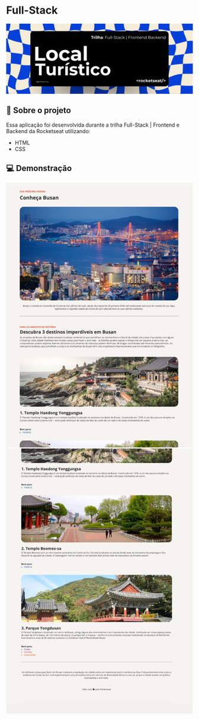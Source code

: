 # Full-Stack

![Capa](./github/capa.png)

## :rocket: Sobre o projeto

Essa aplicação foi desenvolvida durante a trilha Full-Stack | Frontend e Backend da Rocketseat utilizando:

- HTML
- CSS

## :computer: Demonstração

![Demonstracao](./github/1.png)
![Demonstracao](./github/2.png)
